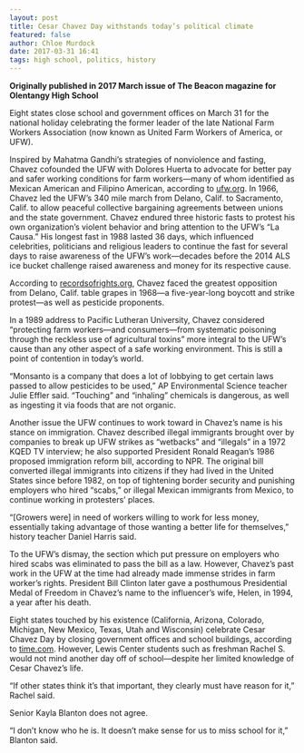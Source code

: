 ```yaml
---
layout: post
title: Cesar Chavez Day withstands today’s political climate
featured: false
author: Chloe Murdock
date: 2017-03-31 16:41
tags: high school, politics, history
---
```


**Originally published in 2017 March issue of The Beacon magazine for Olentangy High School**

Eight states close school and government offices on March 31 for the national holiday celebrating the former leader of the late National Farm Workers Association (now known as United Farm Workers of America, or UFW).

Inspired by Mahatma Gandhi’s strategies of nonviolence and fasting, Chavez cofounded the UFW with Dolores Huerta to advocate for better pay and safer working conditions for farm workers—many of whom identified as Mexican American and Filipino American, according to [ufw.org](ufw.org).  In 1966, Chavez led the UFW’s 340 mile march from Delano, Calif. to Sacramento, Calif. to allow peaceful collective bargaining agreements between unions and the state government. Chavez endured three historic fasts to protest his own organization’s violent behavior and bring attention to the UFW’s “La Causa.” His longest fast in 1988 lasted 36 days, which influenced celebrities, politicians and religious leaders to continue the fast for several days to raise awareness of the UFW’s work—decades before the 2014 ALS ice bucket challenge raised awareness and money for its respective cause.

According to [recordsofrights.org](recordsofrights.org), Chavez faced the greatest opposition from Delano, Calif. table grapes in 1968—a five-year-long boycott and strike protest—as well as pesticide proponents.

In a 1989 address to Pacific Lutheran University, Chavez considered “protecting farm workers—and consumers—from systematic poisoning through the reckless use of agricultural toxins” more integral to the UFW’s cause than any other aspect of a safe working environment. This is still a point of contention in today’s world.

“Monsanto is a company that does a lot of lobbying to get certain laws passed to allow pesticides to be used,” AP Environmental Science teacher Julie Effler said. “Touching” and “inhaling” chemicals is dangerous, as well as ingesting it via foods that are not organic.

Another issue the UFW continues to work toward in Chavez’s name is his stance on immigration. Chavez described illegal immigrants brought over by companies to break up UFW strikes as “wetbacks” and “illegals” in a 1972 KQED TV interview; he also supported President Ronald Reagan’s 1986 proposed immigration reform bill, according to NPR. The original bill converted illegal immigrants into citizens if they had lived in the United States since before 1982, on top of tightening border security and punishing employers who hired “scabs,” or illegal Mexican immigrants from Mexico, to continue working in protesters’ places.

“[Growers were] in need of workers willing to work for less money, essentially taking advantage of those wanting a better life for themselves,” history teacher Daniel Harris said.

To the UFW’s dismay, the section which put pressure on employers who hired scabs was eliminated to pass the bill as a law. However, Chavez’s past work in the UFW at the time had already made immense strides in farm worker’s rights. President Bill Clinton later gave a posthumous Presidential Medal of Freedom in Chavez’s name to the influencer’s wife, Helen, in 1994, a year after his death.

Eight states touched by his existence (California, Arizona, Colorado, Michigan, New Mexico, Texas, Utah and Wisconsin) celebrate Cesar Chavez Day by closing government offices and school buildings, according to [time.com](time.com). However, Lewis Center students such as freshman Rachel S. would not mind another day off of school—despite her limited knowledge of Cesar Chavez’s life.

“If other states think it’s that important, they clearly must have reason for it,” Rachel said.

Senior Kayla Blanton does not agree.

“I don’t know who he is. It doesn’t make sense for us to miss school for it,” Blanton said.
